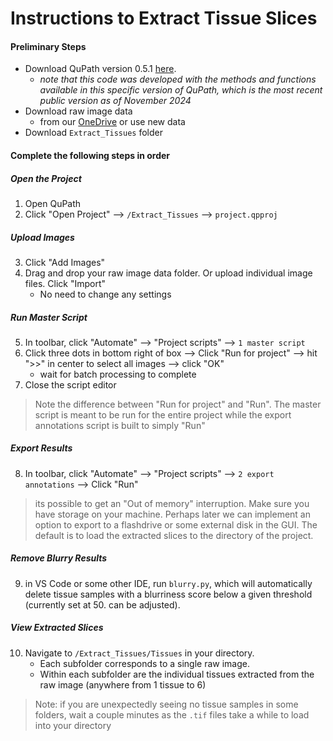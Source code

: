 # Instructions to Extract Tissue Slices

#### Preliminary Steps
- Download QuPath version 0.5.1 [here](https://qupath.github.io/).
    - *note that this code was developed with the methods and functions available in this specific version of QuPath, which is the most recent public version as of November 2024*
- Download raw image data 
	- from our [OneDrive](https://nuwildcat-my.sharepoint.com/personal/akl0407_ads_northwestern_edu/_layouts/15/onedrive.aspx?id=%2Fpersonal%2Fakl0407%5Fads%5Fnorthwestern%5Fedu%2FDocuments%2FSTAT390%2FData) or use new data
- Download `Extract_Tissues` folder

#### Complete the following steps in order
##### Open the Project
1. Open QuPath
2. Click "Open Project" --> `/Extract_Tissues` --> `project.qpproj`

##### Upload Images
3. Click "Add Images"
4. Drag and drop your raw image data folder. Or upload individual image files. Click "Import"
	- No need to change any settings

##### Run Master Script
5. In toolbar, click "Automate" --> "Project scripts" --> `1 master script` 
6. Click three dots in bottom right of box --> Click "Run for project" --> hit ">>" in center to select all images --> click "OK"
	- wait for batch processing to complete
7. Close the script editor

>Note the difference between "Run for project" and "Run". The master script is meant to be run for the entire project while the export annotations script is built to simply "Run"

##### Export Results
8. In toolbar, click "Automate" --> "Project scripts" --> `2 export annotations` --> Click "Run"
> its possible to get an "Out of memory" interruption. Make sure you have storage on your machine. Perhaps later we can implement an option to export to a flashdrive or some external disk in the GUI. The default is to load the extracted slices to the directory of the project. 

##### Remove Blurry Results
9. in VS Code or some other IDE, run `blurry.py`, which will automatically delete tissue samples with a blurriness score below a given threshold (currently set at 50. can be adjusted).
   
##### View Extracted Slices
10. Navigate to `/Extract_Tissues/Tissues` in your directory. 
	- Each subfolder corresponds to a single raw image. 
	- Within each subfolder are the individual tissues extracted from the raw image (anywhere from 1 tissue to 6)
> Note: if you are unexpectedly seeing no tissue samples in some folders, wait a couple minutes as the `.tif` files take a while to load into your directory
